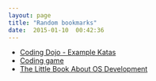 ```yaml
---
layout: page
title: "Random bookmarks"
date:  2015-01-10  00:42:36
---
```


* [Coding Dojo - Example Katas](http://code.joejag.com/coding-dojo/example-katas/)
* [Coding game](http://www.codingame.com/start)
* [The Little Book About OS Development](http://littleosbook.github.io/)
